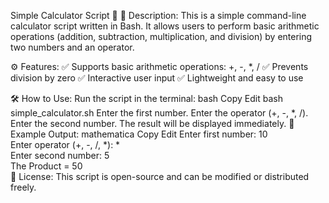 Simple Calculator Script 🧮
📌 Description:
This is a simple command-line calculator script written in Bash. It allows users to perform basic arithmetic operations (addition, subtraction, multiplication, and division) by entering two numbers and an operator.

⚙️ Features:
✅ Supports basic arithmetic operations: +, -, *, /
✅ Prevents division by zero
✅ Interactive user input
✅ Lightweight and easy to use

🛠️ How to Use:
Run the script in the terminal:
bash
Copy
Edit
bash simple_calculator.sh
Enter the first number.
Enter the operator (+, -, *, /).
Enter the second number.
The result will be displayed immediately.
📌 Example Output:
mathematica
Copy
Edit
Enter first number: 10  
Enter operator (+, -, /, *): *  
Enter second number: 5  
The Product = 50  
📜 License:
This script is open-source and can be modified or distributed freely.
